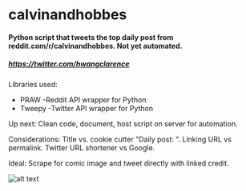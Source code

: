 # calvinandhobbes 

#### Python script that tweets the top daily post from reddit.com/r/calvinandhobbes. Not yet automated. 
##### https://twitter.com/hwangclarence

Libraries used:
- PRAW
  -Reddit API wrapper for Python
- Tweepy
  -Twitter API wrapper for Python

Up next: Clean code, document, host script on server for automation.

Considerations: Title vs. cookie cutter "Daily post: ". Linking URL vs permalink. Twitter URL shortener vs Google.

Ideal: Scrape for comic image and tweet directly with linked credit.

![alt text](https://i.pinimg.com/originals/c9/20/e5/c920e5d9135544a27430de3e13afd79a.jpg)
